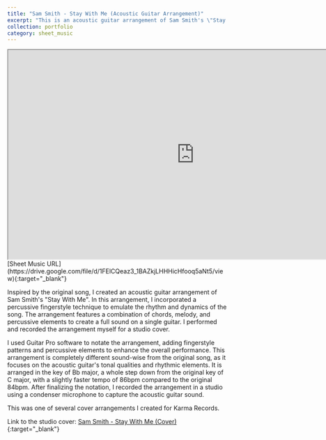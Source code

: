 ```yaml
---
title: "Sam Smith - Stay With Me (Acoustic Guitar Arrangement)"
excerpt: "This is an acoustic guitar arrangement of Sam Smith's \"Stay With Me\" that I created for a studio cover.<br/><img src='/images/portfolio/stay_with_me.png'>"
collection: portfolio
category: sheet_music
---
```


<iframe src="https://drive.google.com/file/d/1FElCQeaz3_1BAZkjLHHHicHfooq5aNt5/preview" width="854" height="480" allow="autoplay; encrypted-media"></iframe>
[Sheet Music URL](https://drive.google.com/file/d/1FElCQeaz3_1BAZkjLHHHicHfooq5aNt5/view){:target="_blank"}

Inspired by the original song, I created an acoustic guitar arrangement of Sam Smith's "Stay With Me". In this arrangement, I incorporated a percussive fingerstyle technique to emulate the rhythm and dynamics of the song. The arrangement features a combination of chords, melody, and percussive elements to create a full sound on a single guitar. I performed and recorded the arrangement myself for a studio cover.

I used Guitar Pro software to notate the arrangement, adding fingerstyle patterns and percussive elements to enhance the overall performance. This arrangement is completely different sound-wise from the original song, as it focuses on the acoustic guitar's tonal qualities and rhythmic elements. It is arranged in the key of Bb major, a whole step down from the original key of C major, with a slightly faster tempo of 86bpm compared to the original 84bpm. After finalizing the notation, I recorded the arrangement in a studio using a condenser microphone to capture the acoustic guitar sound.

This was one of several cover arrangements I created for Karma Records.

Link to the studio cover: [Sam Smith - Stay With Me (Cover)](https://drive.google.com/file/d/1-Qz9JxQRVB7z4poOzHt8kpwEtM8417_n/view){:target="_blank"}
